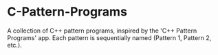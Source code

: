 # C-Pattern-Programs
A collection of C++ pattern programs, inspired by the 'C++ Pattern Programs' app. Each pattern is sequentially named (Pattern 1, Pattern 2, etc.).
